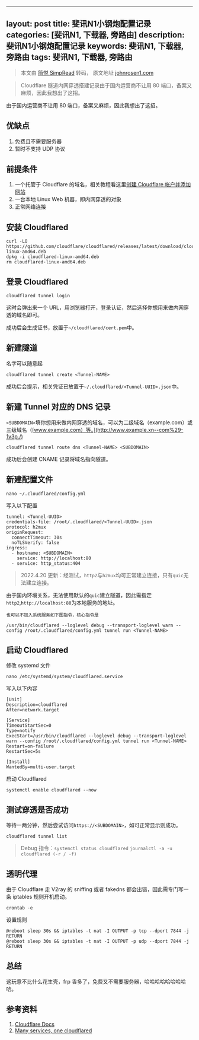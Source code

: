 
---
layout: post
title: 斐讯N1小钢炮配置记录
categories: [斐讯N1, 下载器, 旁路由]
description: 斐讯N1小钢炮配置记录
keywords: 斐讯N1, 下载器, 旁路由
tags: 斐讯N1, 下载器, 旁路由
---





> 本文由 [简悦 SimpRead](http://ksria.com/simpread/) 转码， 原文地址 [johnrosen1.com](https://johnrosen1.com/2022/04/19/cloudflare/)

> Cloudflare 隧道内网穿透搭建记录由于国内运营商不让用 80 端口，备案又麻烦，因此我想出了这招。

由于国内运营商不让用 80 端口，备案又麻烦，因此我想出了这招。

[](#优缺点 "优缺点")优缺点
-----------------

1.  免费且不需要服务器
2.  暂时不支持 UDP 协议

[](#前提条件 "前提条件")前提条件
--------------------

1.  一个托管于 Cloudflare 的域名，相关教程看这里[创建 Cloudflare 帐户并添加网站](https://support.cloudflare.com/hc/zh-cn/articles/201720164-%E5%88%9B%E5%BB%BA-Cloudflare-%E5%B8%90%E6%88%B7%E5%B9%B6%E6%B7%BB%E5%8A%A0%E7%BD%91%E7%AB%99)
2.  一台本地 Linux Web 机器，即内网穿透的对象
3.  正常网络连接

[](#安装-Cloudflared "安装 Cloudflared")安装 Cloudflared
--------------------------------------------------

```
curl -LO https://github.com/cloudflare/cloudflared/releases/latest/download/cloudflared-linux-amd64.deb
dpkg -i cloudflared-linux-amd64.deb
rm cloudflared-linux-amd64.deb
```

[](#登录-Cloudflared "登录 Cloudflared")登录 Cloudflared
--------------------------------------------------

```
cloudflared tunnel login
```

这时会弹出来一个 URL，用浏览器打开，登录认证，然后选择你想用来做内网穿透的域名即可。

成功后会生成证书，放置于`~/cloudflared/cert.pem`中。

[](#新建隧道 "新建隧道")新建隧道
--------------------

名字可以随意起

```
cloudflared tunnel create <Tunnel-NAME>
```

成功后会提示，相关凭证已放置于`~/.cloudflared/<Tunnel-UUID>.json`中。

[](#新建-Tunnel-对应的-DNS-记录 "新建 Tunnel 对应的 DNS 记录")新建 Tunnel 对应的 DNS 记录
--------------------------------------------------------------------

`<SUBDOMAIN>`填你想用来做内网穿透的域名，可以为二级域名（example.com）或三级域名（[www.example.com）等。](http://www.example.xn--com%29-1v3p./)

```
cloudflared tunnel route dns <Tunnel-NAME> <SUBDOMAIN>
```

成功后会创建 CNAME 记录将域名指向隧道。

[](#新建配置文件 "新建配置文件")新建配置文件
--------------------------

```
nano ~/.cloudflared/config.yml
```

写入以下配置

```
tunnel: <Tunnel-UUID>
credentials-file: /root/.cloudflared/<Tunnel-UUID>.json
protocol: h2mux
originRequest:
  connectTimeout: 30s
  noTLSVerify: false
ingress:
  - hostname: <SUBDOMAIN>
    service: http://localhost:80
  - service: http_status:404
```

> 2022.4.20 更新：经测试，`http2`与`h2mux`均可正常建立连接，只有`quic`无法建立连接。

由于国内环境关系，无法使用默认的`quic`建立隧道，因此需指定`http2`,`http://localhost:80`为本地服务的地址。

    也可以不加入系统服务如下图指令，核心指令是

```shell
/usr/bin/cloudflared --loglevel debug --transport-loglevel warn --config /root/.cloudflared/config.yml tunnel run <Tunnel-NAME>
```


[](#启动-Cloudflared "启动 Cloudflared")启动 Cloudflared
--------------------------------------------------

修改 systemd 文件

```
nano /etc/systemd/system/cloudflared.service
```

写入以下内容

```
[Unit]
Description=cloudflared
After=network.target

[Service]
TimeoutStartSec=0
Type=notify
ExecStart=/usr/bin/cloudflared --loglevel debug --transport-loglevel warn --config /root/.cloudflared/config.yml tunnel run <Tunnel-NAME>
Restart=on-failure
RestartSec=5s

[Install]
WantedBy=multi-user.target
```

启动 Cloudflared

```
systemctl enable cloudflared --now
```

[](#测试穿透是否成功 "测试穿透是否成功")测试穿透是否成功
--------------------------------

等待一两分钟，然后尝试访问`https://<SUBDOMAIN>`，如可正常显示则成功。

```
cloudflared tunnel list
```

> Debug 指令：`systemctl status cloudflared` `journalctl -a -u cloudflared (-r / -f)`

[](#透明代理 "透明代理")透明代理
--------------------

由于 Cloudflare 走 V2ray 的 sniffing 或者 fakedns 都会出错，因此需专门写一条 iptables 规则开机启动。

```
crontab -e
```

设置规则

```
@reboot sleep 30s && iptables -t nat -I OUTPUT -p tcp --dport 7844 -j RETURN
@reboot sleep 30s && iptables -t nat -I OUTPUT -p udp --dport 7844 -j RETURN
```

[](#总结 "总结")总结
--------------

这玩意不比什么花生壳，frp 香多了，免费又不需要服务器，哈哈哈哈哈哈哈哈哈。

[](#参考资料 "参考资料")参考资料
--------------------

1.  [Cloudflare Docs](https://developers.cloudflare.com/cloudflare-one/connections/connect-apps/)
2.  [Many services, one cloudflared](https://blog.cloudflare.com/many-services-one-cloudflared/)